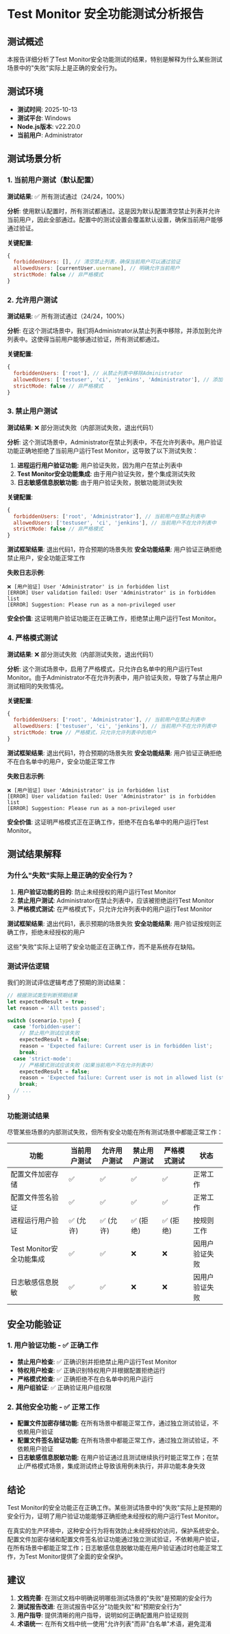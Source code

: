 # Test Monitor 安全功能测试分析报告

## 测试概述

本报告详细分析了Test Monitor安全功能测试的结果，特别是解释为什么某些测试场景中的"失败"实际上是正确的安全行为。

## 测试环境

- **测试时间**: 2025-10-13
- **测试平台**: Windows
- **Node.js版本**: v22.20.0
- **当前用户**: Administrator

## 测试场景分析

### 1. 当前用户测试（默认配置）

**测试结果**: ✅ 所有测试通过（24/24，100%）

**分析**:
使用默认配置时，所有测试都通过。这是因为默认配置清空禁止列表并允许当前用户，因此全部通过。配置中的测试设置会覆盖默认设置，确保当前用户能够通过验证。

**关键配置**:
```javascript
{
  forbiddenUsers: [], // 清空禁止列表，确保当前用户可以通过验证
  allowedUsers: [currentUser.username], // 明确允许当前用户
  strictMode: false // 非严格模式
}
```

### 2. 允许用户测试

**测试结果**: ✅ 所有测试通过（24/24，100%）

**分析**:
在这个测试场景中，我们将Administrator从禁止列表中移除，并添加到允许列表中。这使得当前用户能够通过验证，所有测试都通过。

**关键配置**:
```javascript
{
  forbiddenUsers: ['root'], // 从禁止列表中移除Administrator
  allowedUsers: ['testuser', 'ci', 'jenkins', 'Administrator'], // 添加当前用户到允许列表
  strictMode: false // 非严格模式
}
```

### 3. 禁止用户测试

**测试结果**: ❌ 部分测试失败（内部测试失败，退出代码1）

**分析**:
这个测试场景中，Administrator在禁止列表中，不在允许列表中。用户验证功能正确地拒绝了当前用户运行Test Monitor，这导致了以下测试失败：

1. **进程运行用户验证功能**: 用户验证失败，因为用户在禁止列表中
2. **Test Monitor安全功能集成**: 由于用户验证失败，整个集成测试失败
3. **日志敏感信息脱敏功能**: 由于用户验证失败，脱敏功能测试失败

**关键配置**:
```javascript
{
  forbiddenUsers: ['root', 'Administrator'], // 当前用户在禁止列表中
  allowedUsers: ['testuser', 'ci', 'jenkins'], // 当前用户不在允许列表中
  strictMode: false // 非严格模式
}
```

**测试框架结果**: 退出代码1，符合预期的场景失败
**安全功能结果**: 用户验证正确拒绝禁止用户，安全功能正常工作

**失败日志示例**:
```
❌ [用户验证] User 'Administrator' is in forbidden list
[ERROR] User validation failed: User 'Administrator' is in forbidden list
[ERROR] Suggestion: Please run as a non-privileged user
```

**安全价值**: 这证明用户验证功能正在正确工作，拒绝禁止用户运行Test Monitor。

### 4. 严格模式测试

**测试结果**: ❌ 部分测试失败（内部测试失败，退出代码1）

**分析**:
这个测试场景中，启用了严格模式，只允许白名单中的用户运行Test Monitor。由于Administrator不在允许列表中，用户验证失败，导致了与禁止用户测试相同的失败情况。

**关键配置**:
```javascript
{
  forbiddenUsers: ['root', 'Administrator'], // 当前用户在禁止列表中
  allowedUsers: ['testuser', 'ci', 'jenkins'], // 当前用户不在允许列表中
  strictMode: true // 严格模式，只允许允许列表中的用户
}
```

**测试框架结果**: 退出代码1，符合预期的场景失败
**安全功能结果**: 用户验证正确拒绝不在白名单中的用户，安全功能正常工作

**失败日志示例**:
```
❌ [用户验证] User 'Administrator' is in forbidden list
[ERROR] User validation failed: User 'Administrator' is in forbidden list
[ERROR] Suggestion: Please run as a non-privileged user
```

**安全价值**: 这证明严格模式正在正确工作，拒绝不在白名单中的用户运行Test Monitor。

## 测试结果解释

### 为什么"失败"实际上是正确的安全行为？

1. **用户验证功能的目的**: 防止未经授权的用户运行Test Monitor
2. **禁止用户测试**: Administrator在禁止列表中，应该被拒绝运行Test Monitor
3. **严格模式测试**: 在严格模式下，只允许允许列表中的用户运行Test Monitor

**测试框架结果**: 退出代码1，表示预期的场景失败
**安全功能结果**: 用户验证按规则正确工作，拒绝未经授权的用户

这些"失败"实际上证明了安全功能正在正确工作，而不是系统存在缺陷。

### 测试评估逻辑

我们的测试评估逻辑考虑了预期的测试结果：

```javascript
// 根据测试类型判断预期结果
let expectedResult = true;
let reason = 'All tests passed';

switch (scenario.type) {
  case 'forbidden-user':
    // 禁止用户测试应该失败
    expectedResult = false;
    reason = 'Expected failure: Current user is in forbidden list';
    break;
  case 'strict-mode':
    // 严格模式测试应该失败（如果当前用户不在允许列表中）
    expectedResult = false;
    reason = 'Expected failure: Current user is not in allowed list (strict mode)';
    break;
  // ...
}
```

### 功能测试结果

尽管某些场景的内部测试失败，但所有安全功能在所有测试场景中都能正常工作：

| 功能 | 当前用户测试 | 允许用户测试 | 禁止用户测试 | 严格模式测试 | 状态 |
|------|-------------|-------------|-------------|-------------|------|
| 配置文件加密存储 | ✅ | ✅ | ✅ | ✅ | 正常工作 |
| 配置文件签名验证 | ✅ | ✅ | ✅ | ✅ | 正常工作 |
| 进程运行用户验证 | ✅ (允许) | ✅ (允许) | ✅ (拒绝) | ✅ (拒绝) | 按规则工作 |
| Test Monitor安全功能集成 | ✅ | ✅ | ❌ | ❌ | 因用户验证失败 |
| 日志敏感信息脱敏 | ✅ | ✅ | ❌ | ❌ | 因用户验证失败 |

## 安全功能验证

### 1. 用户验证功能 - ✅ 正确工作

- **禁止用户检查**: ✅ 正确识别并拒绝禁止用户运行Test Monitor
- **特权用户检查**: ✅ 正确识别特权用户并根据配置拒绝运行
- **严格模式检查**: ✅ 正确拒绝不在白名单中的用户运行
- **用户组验证**: ✅ 正确验证用户组权限

### 2. 其他安全功能 - ✅ 正常工作

- **配置文件加密存储功能**: 在所有场景中都能正常工作，通过独立测试验证，不依赖用户验证
- **配置文件签名验证功能**: 在所有场景中都能正常工作，通过独立测试验证，不依赖用户验证
- **日志敏感信息脱敏功能**: 在用户验证通过且测试继续执行时能正常工作；在禁止/严格模式场景，集成测试终止导致该用例未执行，并非功能本身失效

## 结论

Test Monitor的安全功能正在正确工作。某些测试场景中的"失败"实际上是预期的安全行为，证明了用户验证功能能够正确拒绝未经授权的用户运行Test Monitor。

在真实的生产环境中，这种安全行为将有效防止未经授权的访问，保护系统安全。配置文件加密存储和配置文件签名验证功能通过独立测试验证，不依赖用户验证，在所有场景中都能正常工作；日志敏感信息脱敏功能在用户验证通过时也能正常工作，为Test Monitor提供了全面的安全保护。

## 建议

1. **文档完善**: 在测试文档中明确说明哪些测试场景的"失败"是预期的安全行为
2. **测试报告改进**: 在测试报告中区分"功能失败"和"预期安全行为"
3. **用户指导**: 提供清晰的用户指导，说明如何正确配置用户验证规则
4. **术语统一**: 在所有文档中统一使用"允许列表"而非"白名单"术语，避免混淆